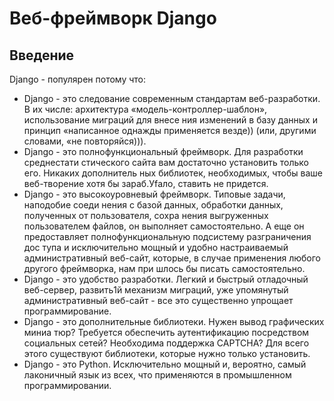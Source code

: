 # Веб-фреймворк Django

## Введение
Django - популярен потому что:
- Django - это следование современным стандартам веб-разработки. В их числе: архитектура «модель-контроллер-шаблон», использование миграций для внесе­ ния изменений в базу данных и принцип «написанное однажды применяется везде)) (или, другими словами, «не повторяйся))).
- Django - это полнофункциональный фреймворк. Для разработки среднестати­ стического сайта вам достаточно установить только его. Никаких дополнитель­ ных библиотек, необходимых, чтобы ваше веб-творение хотя бы зараб\.Уfало, ставить не придется.
- Django - это высокоуровневый фреймворк. Типовые задачи, наподобие соеди­ нения с базой данных, обработки данных, полученных от пользователя, сохра­ нения выгруженных пользователем файлов, он выполняет самостоятельно. А еще он предоставляет полнофункциональную подсистему разграничения дос­ тупа и исключительно мощный и удобно настраиваемый административный веб-сайт, которые, в случае применения любого другого фреймворка, нам при­ шлось бы писать самостоятельно.
- Django - это удобство разработки. Легкий и быстрый отладочный веб-сервер, развить1й механизм миграций, уже упомянутый административный веб-сайт - все это существенно упрощает программирование.
- Django - это дополнительные библиотеки. Нужен вывод графических миниа­ тюр? Требуется обеспечить аутентификацию посредством социальных сетей? Необходима поддержка САРТСНА? Для всего этого существуют библиотеки, которые нужно только установить.
- Django - это Python. Исключительно мощный и, вероятно, самый лаконичный язык из всех, что применяются в промышленном программировании.
